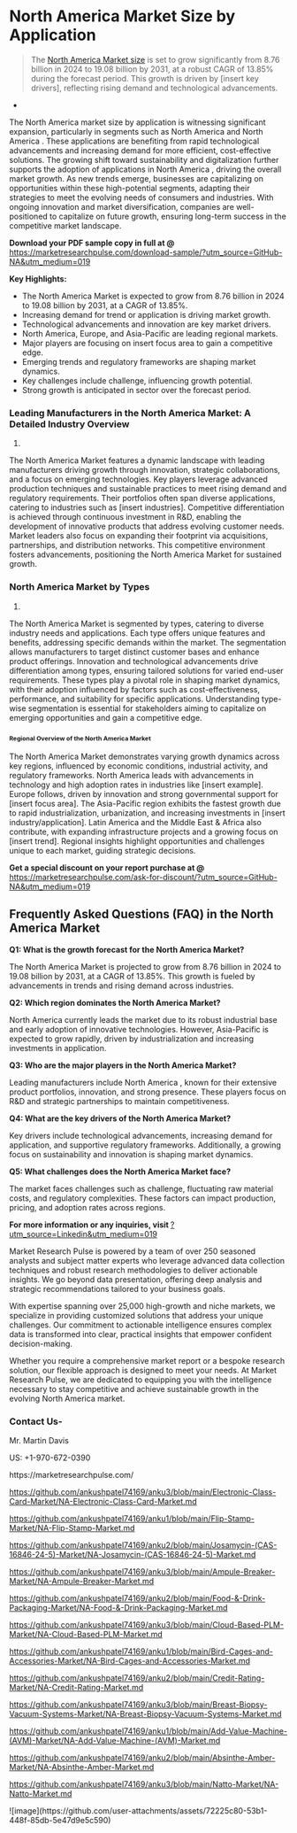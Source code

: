 <h1>North America  Market&nbsp;Size by Application</h1><blockquote><p>The <a href="https://marketresearchpulse.com/download-sample/?utm_source=GitHub-NA&amp;utm_medium=019">North America  Market size</a> is set to grow significantly from 8.76 billion in 2024 to 19.08 billion by 2031, at a robust CAGR of 13.85% during the forecast period. This growth is driven by [insert key drivers], reflecting rising demand and technological advancements.</p></blockquote><ul><li></li></ul><p>The North America  market size by application is witnessing significant expansion, particularly in segments such as North America  and North America . These applications are benefiting from rapid technological advancements and increasing demand for more efficient, cost-effective solutions. The growing shift toward sustainability and digitalization further supports the adoption of applications in North America , driving the overall market growth. As new trends emerge, businesses are capitalizing on opportunities within these high-potential segments, adapting their strategies to meet the evolving needs of consumers and industries. With ongoing innovation and market diversification, companies are well-positioned to capitalize on future growth, ensuring long-term success in the competitive market landscape.</p><p><strong>Download your PDF sample copy in full at @ </strong><a href="https://marketresearchpulse.com/download-sample/?utm_source=GitHub-NA&amp;utm_medium=019">https://marketresearchpulse.com/download-sample/?utm_source=GitHub-NA&amp;utm_medium=019</a></p><p><strong>Key Highlights: </strong></p><ul><li>The North America  Market is expected to grow from 8.76 billion in 2024 to 19.08 billion by 2031, at a CAGR of 13.85%.</li><li>Increasing demand for trend or application is driving market growth.</li><li>Technological advancements and innovation are key market drivers.</li><li>North America, Europe, and Asia-Pacific are leading regional markets.</li><li>Major players are focusing on insert focus area to gain a competitive edge.</li><li>Emerging trends and regulatory frameworks are shaping market dynamics.</li><li>Key challenges include challenge, influencing growth potential.</li><li>Strong growth is anticipated in sector over the forecast period.</li></ul><h3>Leading Manufacturers in the North America  Market: A Detailed Industry Overview</h3><ol><li></li></ol><div class="flex max-w-full flex-col flex-grow"><div class="min-h-8 text-message flex w-full flex-col items-end gap-2 whitespace-normal break-words [.text-message+&amp;]:mt-5" dir="auto" data-message-author-role="assistant" data-message-id="fd8432e4-4910-450d-b182-61b7bfb0a01f" data-message-model-slug="gpt-4o"><div class="flex w-full flex-col gap-1 empty:hidden first:pt-[3px]"><div class="markdown prose w-full break-words dark:prose-invert light"><p>The North America  Market features a dynamic landscape with leading manufacturers driving growth through innovation, strategic collaborations, and a focus on emerging technologies. Key players leverage advanced production techniques and sustainable practices to meet rising demand and regulatory requirements. Their portfolios often span diverse applications, catering to industries such as [insert industries]. Competitive differentiation is achieved through continuous investment in R&amp;D, enabling the development of innovative products that address evolving customer needs. Market leaders also focus on expanding their footprint via acquisitions, partnerships, and distribution networks. This competitive environment fosters advancements, positioning the North America  Market for sustained growth.</p></div></div></div></div><h3>North America  Market by Types</h3><ol><li></li></ol><div class="flex max-w-full flex-col flex-grow"><div class="min-h-8 text-message flex w-full flex-col items-end gap-2 whitespace-normal break-words [.text-message+&amp;]:mt-5" dir="auto" data-message-author-role="assistant" data-message-id="084470be-0bb7-4664-bddf-5156b4f41249" data-message-model-slug="gpt-4o-mini"><div class="flex w-full flex-col gap-1 empty:hidden first:pt-[3px]"><div class="markdown prose w-full break-words dark:prose-invert light"><p>The North America  Market is segmented by types, catering to diverse industry needs and applications. Each type offers unique features and benefits, addressing specific demands within the market. The segmentation allows manufacturers to target distinct customer bases and enhance product offerings. Innovation and technological advancements drive differentiation among types, ensuring tailored solutions for varied end-user requirements. These types play a pivotal role in shaping market dynamics, with their adoption influenced by factors such as cost-effectiveness, performance, and suitability for specific applications. Understanding type-wise segmentation is essential for stakeholders aiming to capitalize on emerging opportunities and gain a competitive edge.</p></div></div></div></div><h3><span style="font-size: 11px;">Regional Overview of the North America  Market</span></h3><div class="flex max-w-full flex-col flex-grow"><div class="min-h-8 text-message flex w-full flex-col items-end gap-2 whitespace-normal break-words [.text-message+&amp;]:mt-5" dir="auto" data-message-author-role="assistant" data-message-id="e9038762-ce64-4e30-91c9-9bd413514231" data-message-model-slug="gpt-4o-mini"><div class="flex w-full flex-col gap-1 empty:hidden first:pt-[3px]"><div class="markdown prose w-full break-words dark:prose-invert light"><p>The North America  Market demonstrates varying growth dynamics across key regions, influenced by economic conditions, industrial activity, and regulatory frameworks. North America leads with advancements in technology and high adoption rates in industries like [insert example]. Europe follows, driven by innovation and strong governmental support for [insert focus area]. The Asia-Pacific region exhibits the fastest growth due to rapid industrialization, urbanization, and increasing investments in [insert industry/application]. Latin America and the Middle East &amp; Africa also contribute, with expanding infrastructure projects and a growing focus on [insert trend]. Regional insights highlight opportunities and challenges unique to each market, guiding strategic decisions.</p></div></div></div></div><p><strong>Get a special discount on your report purchase at @ </strong><a href="https://marketresearchpulse.com/ask-for-discount/?utm_source=GitHub-NA&amp;utm_medium=019">https://marketresearchpulse.com/ask-for-discount/?utm_source=GitHub-NA&amp;utm_medium=019</a></p><h2>Frequently Asked Questions (FAQ) in the North America  Market</h2><p><strong>Q1: What is the growth forecast for the North America  Market?</strong></p><p>The North America  Market is projected to grow from 8.76 billion in 2024 to 19.08 billion by 2031, at a CAGR of 13.85%. This growth is fueled by advancements in trends and rising demand across industries.</p><p><strong>Q2: Which region dominates the North America  Market?</strong></p><p>North America currently leads the market due to its robust industrial base and early adoption of innovative technologies. However, Asia-Pacific is expected to grow rapidly, driven by industrialization and increasing investments in application.</p><p><strong>Q3: Who are the major players in the North America  Market?</strong></p><p>Leading manufacturers include North America , known for their extensive product portfolios, innovation, and strong presence. These players focus on R&amp;D and strategic partnerships to maintain competitiveness.</p><p><strong>Q4: What are the key drivers of the North America  Market?</strong></p><p>Key drivers include technological advancements, increasing demand for application, and supportive regulatory frameworks. Additionally, a growing focus on sustainability and innovation is shaping market dynamics.</p><p><strong>Q5: What challenges does the North America  Market face?</strong></p><p>The market faces challenges such as challenge, fluctuating raw material costs, and regulatory complexities. These factors can impact production, pricing, and adoption rates across regions.</p><p><strong>For more information or any inquiries, visit&nbsp;</strong><a href="?utm_source=Linkedin&utm_medium=019">?utm_source=Linkedin&utm_medium=019</a></p><p>Market Research Pulse is powered by a team of over 250 seasoned analysts and subject matter experts who leverage advanced data collection techniques and robust research methodologies to deliver actionable insights. We go beyond data presentation, offering deep analysis and strategic recommendations tailored to your business goals.</p><p>With expertise spanning over 25,000 high-growth and niche markets, we specialize in providing customized solutions that address your unique challenges. Our commitment to actionable intelligence ensures complex data is transformed into clear, practical insights that empower confident decision-making.</p><p>Whether you require a comprehensive market report or a bespoke research solution, our flexible approach is designed to meet your needs. At Market Research Pulse, we are dedicated to equipping you with the intelligence necessary to stay competitive and achieve sustainable growth in the evolving North America  market.</p><h3><strong>Contact Us-</strong></h3><p>Mr. Martin Davis</p><p>US: +1-970-672-0390</p><p>https://marketresearchpulse.com/</p><p><a href="https://github.com/ankushpatel74169/anku3/blob/main/Electronic-Class-Card-Market/NA-Electronic-Class-Card-Market.md">https://github.com/ankushpatel74169/anku3/blob/main/Electronic-Class-Card-Market/NA-Electronic-Class-Card-Market.md</a></p><p><a href="https://github.com/ankushpatel74169/anku1/blob/main/Flip-Stamp-Market/NA-Flip-Stamp-Market.md">https://github.com/ankushpatel74169/anku1/blob/main/Flip-Stamp-Market/NA-Flip-Stamp-Market.md</a></p><p><a href="https://github.com/ankushpatel74169/anku2/blob/main/Josamycin-(CAS-16846-24-5)-Market/NA-Josamycin-(CAS-16846-24-5)-Market.md">https://github.com/ankushpatel74169/anku2/blob/main/Josamycin-(CAS-16846-24-5)-Market/NA-Josamycin-(CAS-16846-24-5)-Market.md</a></p><p><a href="https://github.com/ankushpatel74169/anku3/blob/main/Ampule-Breaker-Market/NA-Ampule-Breaker-Market.md">https://github.com/ankushpatel74169/anku3/blob/main/Ampule-Breaker-Market/NA-Ampule-Breaker-Market.md</a></p><p><a href="https://github.com/ankushpatel74169/anku2/blob/main/Food-&-Drink-Packaging-Market/NA-Food-&-Drink-Packaging-Market.md">https://github.com/ankushpatel74169/anku2/blob/main/Food-&-Drink-Packaging-Market/NA-Food-&-Drink-Packaging-Market.md</a></p><p><a href="https://github.com/ankushpatel74169/anku3/blob/main/Cloud-Based-PLM-Market/NA-Cloud-Based-PLM-Market.md">https://github.com/ankushpatel74169/anku3/blob/main/Cloud-Based-PLM-Market/NA-Cloud-Based-PLM-Market.md</a></p><p><a href="https://github.com/ankushpatel74169/anku1/blob/main/Bird-Cages-and-Accessories-Market/NA-Bird-Cages-and-Accessories-Market.md">https://github.com/ankushpatel74169/anku1/blob/main/Bird-Cages-and-Accessories-Market/NA-Bird-Cages-and-Accessories-Market.md</a></p><p><a href="https://github.com/ankushpatel74169/anku2/blob/main/Credit-Rating-Market/NA-Credit-Rating-Market.md">https://github.com/ankushpatel74169/anku2/blob/main/Credit-Rating-Market/NA-Credit-Rating-Market.md</a></p><p><a href="https://github.com/ankushpatel74169/anku3/blob/main/Breast-Biopsy-Vacuum-Systems-Market/NA-Breast-Biopsy-Vacuum-Systems-Market.md">https://github.com/ankushpatel74169/anku3/blob/main/Breast-Biopsy-Vacuum-Systems-Market/NA-Breast-Biopsy-Vacuum-Systems-Market.md</a></p><p><a href="https://github.com/ankushpatel74169/anku1/blob/main/Add-Value-Machine-(AVM)-Market/NA-Add-Value-Machine-(AVM)-Market.md">https://github.com/ankushpatel74169/anku1/blob/main/Add-Value-Machine-(AVM)-Market/NA-Add-Value-Machine-(AVM)-Market.md</a></p><p><a href="https://github.com/ankushpatel74169/anku2/blob/main/Absinthe-Amber-Market/NA-Absinthe-Amber-Market.md">https://github.com/ankushpatel74169/anku2/blob/main/Absinthe-Amber-Market/NA-Absinthe-Amber-Market.md</a></p><p><a href="https://github.com/ankushpatel74169/anku3/blob/main/Natto-Market/NA-Natto-Market.md">https://github.com/ankushpatel74169/anku3/blob/main/Natto-Market/NA-Natto-Market.md</a></p>
![image](https://github.com/user-attachments/assets/72225c80-53b1-448f-85db-5e47d9e5c590)
